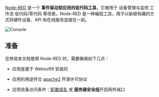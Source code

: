[Node-RED](https://nodered.org/) 是一个 **事件驱动型应用的低代码工具**，它被用于 设备管理与监控 工作流 低代码/零代码  等场景。Node-RED 是一种编程工具，用于以新颖有趣的方式将硬件设备、API 和在线服务连接在一起。


![Console](https://libs.websoft9.com/Websoft9/DocsPicture/zh/nodered/nodered-gui-websoft9.png)


## 准备

在参阅本文档使用 Node-RED 时，需要确保如下几点：

- 应用是基于 Websoft9 安装的

- 应用的用途符合 [apache2](https://opensource.org/licenses/Apache-2.0) 开源许可协议

- 应用具备访问条件：[配置域名](./guide/appsetdomain) 或 **服务器安全组**开启网外端口